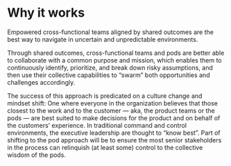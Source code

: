 # Why it works

Empowered cross-functional teams aligned by shared outcomes are the best way to navigate in uncertain and unpredictable environments.

Through shared outcomes, cross-functional teams and pods are better able to collaborate with a common purpose and mission, which enables them to continuously identify, prioritize, and break down risky assumptions, and then use their collective capabilities to “swarm” both opportunities and challenges accordingly.

The success of this approach is predicated on a culture change and mindset shift: One where everyone in the organization believes that those closest to the work and to the customer — aka, the product teams or the pods — are best suited to make decisions for the product and on behalf of the customers’ experience. In traditional command and control environments, the executive leadership are thought to “know best”. Part of shifting to the pod approach will be to ensure the most senior stakeholders in the process can relinquish \(at least some\) control to the collective wisdom of the pods.

